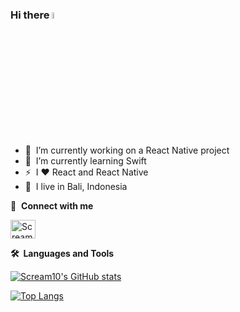 
### Hi there <a href="https://nicolasdiot.vercel.app/"><img src="https://media.giphy.com/media/hvRJCLFzcasrR4ia7z/giphy.gif" width="5%"></a>

- 🔭 &nbsp;I’m currently working on a React Native project
- 🌱 &nbsp;I’m currently learning Swift
- ⚡ &nbsp;I :heart: React and React Native
- 🌴 &nbsp;I live in Bali, Indonesia

🔗 &nbsp;**Connect with me**
<p align="left">
<a href="https://www.linkedin.com/in/nicolas-diot-96b0b313a" target="blank"><img align="center" src="https://raw.githubusercontent.com/rahuldkjain/github-profile-readme-generator/master/src/images/icons/Social/linked-in-alt.svg" alt="Scream10" height="30" width="40" /></a>
</p>

<b>🛠️&nbsp;&nbsp;Languages&nbsp;and&nbsp;Tools</b>


[![Scream10's GitHub stats](https://github-readme-stats.vercel.app/api?username=Scream10&theme=dark)](https://github.com/Scream10/github-readme-stats)

[![Top Langs](https://github-readme-stats.vercel.app/api/top-langs/?username=Scream10&layout=compact)](https://github.com/Scream10/github-readme-stats)

<!--
**Scream10/Scream10** is a ✨ _special_ ✨ repository because its `README.md` (this file) appears on your GitHub profile.

Here are some ideas to get you started:

- 🔭 I’m currently working on ...
- 🌱 I’m currently learning ...
- 👯 I’m looking to collaborate on ...
- 🤔 I’m looking for help with ...
- 💬 Ask me about ...
- 📫 How to reach me: ...
- 😄 Pronouns: ...
- ⚡ Fun fact: ...
-->

